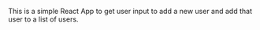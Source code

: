 This is a simple React App to get user input to add a new user and add that user to a list of users. 